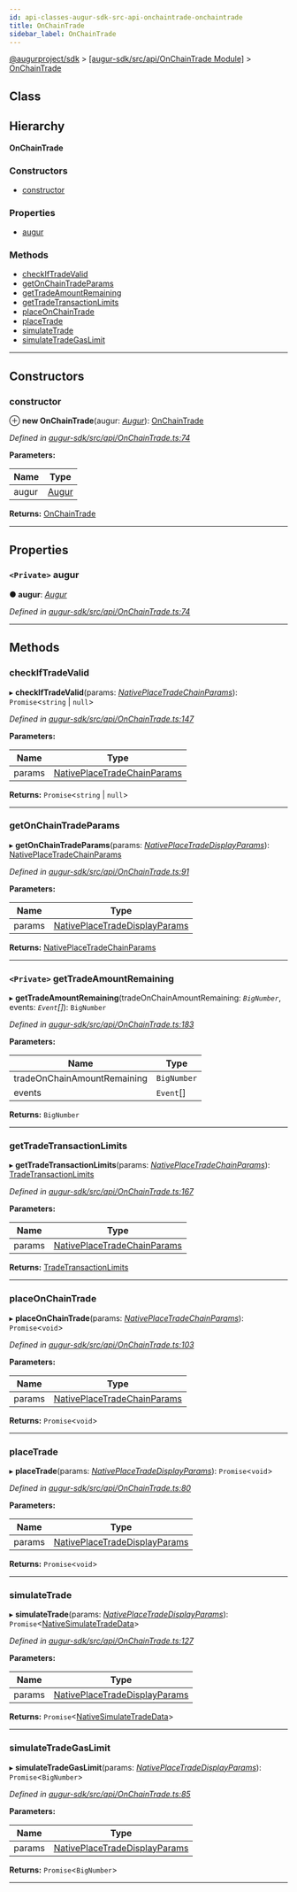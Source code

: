 ```yaml
---
id: api-classes-augur-sdk-src-api-onchaintrade-onchaintrade
title: OnChainTrade
sidebar_label: OnChainTrade
---
```


[@augurproject/sdk](api-readme.md) > [[augur-sdk/src/api/OnChainTrade Module]](api-modules-augur-sdk-src-api-onchaintrade-module.md) > [OnChainTrade](api-classes-augur-sdk-src-api-onchaintrade-onchaintrade.md)

## Class

## Hierarchy

**OnChainTrade**

### Constructors

* [constructor](api-classes-augur-sdk-src-api-onchaintrade-onchaintrade.md#constructor)

### Properties

* [augur](api-classes-augur-sdk-src-api-onchaintrade-onchaintrade.md#augur)

### Methods

* [checkIfTradeValid](api-classes-augur-sdk-src-api-onchaintrade-onchaintrade.md#checkiftradevalid)
* [getOnChainTradeParams](api-classes-augur-sdk-src-api-onchaintrade-onchaintrade.md#getonchaintradeparams)
* [getTradeAmountRemaining](api-classes-augur-sdk-src-api-onchaintrade-onchaintrade.md#gettradeamountremaining)
* [getTradeTransactionLimits](api-classes-augur-sdk-src-api-onchaintrade-onchaintrade.md#gettradetransactionlimits)
* [placeOnChainTrade](api-classes-augur-sdk-src-api-onchaintrade-onchaintrade.md#placeonchaintrade)
* [placeTrade](api-classes-augur-sdk-src-api-onchaintrade-onchaintrade.md#placetrade)
* [simulateTrade](api-classes-augur-sdk-src-api-onchaintrade-onchaintrade.md#simulatetrade)
* [simulateTradeGasLimit](api-classes-augur-sdk-src-api-onchaintrade-onchaintrade.md#simulatetradegaslimit)

---

## Constructors

<a id="constructor"></a>

###  constructor

⊕ **new OnChainTrade**(augur: *[Augur](api-classes-augur-sdk-src-augur-augur.md)*): [OnChainTrade](api-classes-augur-sdk-src-api-onchaintrade-onchaintrade.md)

*Defined in [augur-sdk/src/api/OnChainTrade.ts:74](https://github.com/AugurProject/augur/blob/3727cd4ec9/packages/augur-sdk/src/api/OnChainTrade.ts#L74)*

**Parameters:**

| Name | Type |
| ------ | ------ |
| augur | [Augur](api-classes-augur-sdk-src-augur-augur.md) |

**Returns:** [OnChainTrade](api-classes-augur-sdk-src-api-onchaintrade-onchaintrade.md)

___

## Properties

<a id="augur"></a>

### `<Private>` augur

**● augur**: *[Augur](api-classes-augur-sdk-src-augur-augur.md)*

*Defined in [augur-sdk/src/api/OnChainTrade.ts:74](https://github.com/AugurProject/augur/blob/3727cd4ec9/packages/augur-sdk/src/api/OnChainTrade.ts#L74)*

___

## Methods

<a id="checkiftradevalid"></a>

###  checkIfTradeValid

▸ **checkIfTradeValid**(params: *[NativePlaceTradeChainParams](api-interfaces-augur-sdk-src-api-onchaintrade-nativeplacetradechainparams.md)*): `Promise`<`string` \| `null`>

*Defined in [augur-sdk/src/api/OnChainTrade.ts:147](https://github.com/AugurProject/augur/blob/3727cd4ec9/packages/augur-sdk/src/api/OnChainTrade.ts#L147)*

**Parameters:**

| Name | Type |
| ------ | ------ |
| params | [NativePlaceTradeChainParams](api-interfaces-augur-sdk-src-api-onchaintrade-nativeplacetradechainparams.md) |

**Returns:** `Promise`<`string` \| `null`>

___
<a id="getonchaintradeparams"></a>

###  getOnChainTradeParams

▸ **getOnChainTradeParams**(params: *[NativePlaceTradeDisplayParams](api-interfaces-augur-sdk-src-api-onchaintrade-nativeplacetradedisplayparams.md)*): [NativePlaceTradeChainParams](api-interfaces-augur-sdk-src-api-onchaintrade-nativeplacetradechainparams.md)

*Defined in [augur-sdk/src/api/OnChainTrade.ts:91](https://github.com/AugurProject/augur/blob/3727cd4ec9/packages/augur-sdk/src/api/OnChainTrade.ts#L91)*

**Parameters:**

| Name | Type |
| ------ | ------ |
| params | [NativePlaceTradeDisplayParams](api-interfaces-augur-sdk-src-api-onchaintrade-nativeplacetradedisplayparams.md) |

**Returns:** [NativePlaceTradeChainParams](api-interfaces-augur-sdk-src-api-onchaintrade-nativeplacetradechainparams.md)

___
<a id="gettradeamountremaining"></a>

### `<Private>` getTradeAmountRemaining

▸ **getTradeAmountRemaining**(tradeOnChainAmountRemaining: *`BigNumber`*, events: *`Event`[]*): `BigNumber`

*Defined in [augur-sdk/src/api/OnChainTrade.ts:183](https://github.com/AugurProject/augur/blob/3727cd4ec9/packages/augur-sdk/src/api/OnChainTrade.ts#L183)*

**Parameters:**

| Name | Type |
| ------ | ------ |
| tradeOnChainAmountRemaining | `BigNumber` |
| events | `Event`[] |

**Returns:** `BigNumber`

___
<a id="gettradetransactionlimits"></a>

###  getTradeTransactionLimits

▸ **getTradeTransactionLimits**(params: *[NativePlaceTradeChainParams](api-interfaces-augur-sdk-src-api-onchaintrade-nativeplacetradechainparams.md)*): [TradeTransactionLimits](api-interfaces-augur-sdk-src-api-onchaintrade-tradetransactionlimits.md)

*Defined in [augur-sdk/src/api/OnChainTrade.ts:167](https://github.com/AugurProject/augur/blob/3727cd4ec9/packages/augur-sdk/src/api/OnChainTrade.ts#L167)*

**Parameters:**

| Name | Type |
| ------ | ------ |
| params | [NativePlaceTradeChainParams](api-interfaces-augur-sdk-src-api-onchaintrade-nativeplacetradechainparams.md) |

**Returns:** [TradeTransactionLimits](api-interfaces-augur-sdk-src-api-onchaintrade-tradetransactionlimits.md)

___
<a id="placeonchaintrade"></a>

###  placeOnChainTrade

▸ **placeOnChainTrade**(params: *[NativePlaceTradeChainParams](api-interfaces-augur-sdk-src-api-onchaintrade-nativeplacetradechainparams.md)*): `Promise`<`void`>

*Defined in [augur-sdk/src/api/OnChainTrade.ts:103](https://github.com/AugurProject/augur/blob/3727cd4ec9/packages/augur-sdk/src/api/OnChainTrade.ts#L103)*

**Parameters:**

| Name | Type |
| ------ | ------ |
| params | [NativePlaceTradeChainParams](api-interfaces-augur-sdk-src-api-onchaintrade-nativeplacetradechainparams.md) |

**Returns:** `Promise`<`void`>

___
<a id="placetrade"></a>

###  placeTrade

▸ **placeTrade**(params: *[NativePlaceTradeDisplayParams](api-interfaces-augur-sdk-src-api-onchaintrade-nativeplacetradedisplayparams.md)*): `Promise`<`void`>

*Defined in [augur-sdk/src/api/OnChainTrade.ts:80](https://github.com/AugurProject/augur/blob/3727cd4ec9/packages/augur-sdk/src/api/OnChainTrade.ts#L80)*

**Parameters:**

| Name | Type |
| ------ | ------ |
| params | [NativePlaceTradeDisplayParams](api-interfaces-augur-sdk-src-api-onchaintrade-nativeplacetradedisplayparams.md) |

**Returns:** `Promise`<`void`>

___
<a id="simulatetrade"></a>

###  simulateTrade

▸ **simulateTrade**(params: *[NativePlaceTradeDisplayParams](api-interfaces-augur-sdk-src-api-onchaintrade-nativeplacetradedisplayparams.md)*): `Promise`<[NativeSimulateTradeData](api-interfaces-augur-sdk-src-api-onchaintrade-nativesimulatetradedata.md)>

*Defined in [augur-sdk/src/api/OnChainTrade.ts:127](https://github.com/AugurProject/augur/blob/3727cd4ec9/packages/augur-sdk/src/api/OnChainTrade.ts#L127)*

**Parameters:**

| Name | Type |
| ------ | ------ |
| params | [NativePlaceTradeDisplayParams](api-interfaces-augur-sdk-src-api-onchaintrade-nativeplacetradedisplayparams.md) |

**Returns:** `Promise`<[NativeSimulateTradeData](api-interfaces-augur-sdk-src-api-onchaintrade-nativesimulatetradedata.md)>

___
<a id="simulatetradegaslimit"></a>

###  simulateTradeGasLimit

▸ **simulateTradeGasLimit**(params: *[NativePlaceTradeDisplayParams](api-interfaces-augur-sdk-src-api-onchaintrade-nativeplacetradedisplayparams.md)*): `Promise`<`BigNumber`>

*Defined in [augur-sdk/src/api/OnChainTrade.ts:85](https://github.com/AugurProject/augur/blob/3727cd4ec9/packages/augur-sdk/src/api/OnChainTrade.ts#L85)*

**Parameters:**

| Name | Type |
| ------ | ------ |
| params | [NativePlaceTradeDisplayParams](api-interfaces-augur-sdk-src-api-onchaintrade-nativeplacetradedisplayparams.md) |

**Returns:** `Promise`<`BigNumber`>

___

